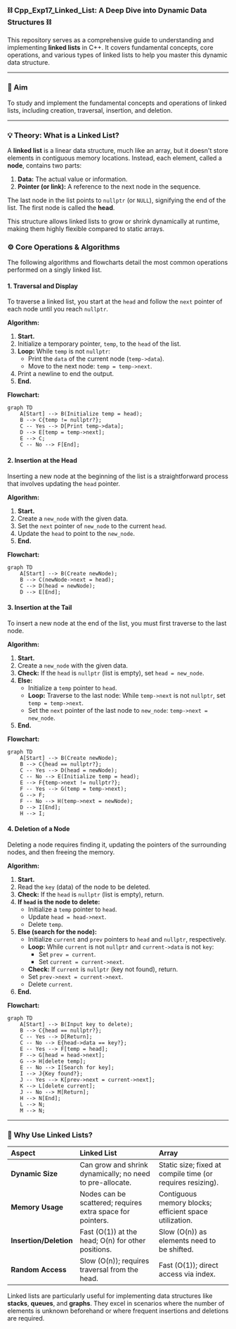 ### ⛓️ Cpp\_Exp17\_Linked\_List: A Deep Dive into Dynamic Data Structures ⛓️

This repository serves as a comprehensive guide to understanding and implementing **linked lists** in C++. It covers fundamental concepts, core operations, and various types of linked lists to help you master this dynamic data structure.

-----

### 🎯 Aim

To study and implement the fundamental concepts and operations of linked lists, including creation, traversal, insertion, and deletion.

-----

### 💡 Theory: What is a Linked List?

A **linked list** is a linear data structure, much like an array, but it doesn't store elements in contiguous memory locations. Instead, each element, called a **node**, contains two parts:

1.  **Data:** The actual value or information.
2.  **Pointer (or link):** A reference to the next node in the sequence.

The last node in the list points to `nullptr` (or `NULL`), signifying the end of the list. The first node is called the **head**.

This structure allows linked lists to grow or shrink dynamically at runtime, making them highly flexible compared to static arrays.

### ⚙️ Core Operations & Algorithms

The following algorithms and flowcharts detail the most common operations performed on a singly linked list.

#### 1\. Traversal and Display

To traverse a linked list, you start at the `head` and follow the `next` pointer of each node until you reach `nullptr`.

**Algorithm:**

1.  **Start.**
2.  Initialize a temporary pointer, `temp`, to the `head` of the list.
3.  **Loop:** While `temp` is not `nullptr`:
      * Print the `data` of the current node (`temp->data`).
      * Move to the next node: `temp = temp->next`.
4.  Print a newline to end the output.
5.  **End.**

**Flowchart:**

```mermaid
graph TD
    A[Start] --> B(Initialize temp = head);
    B --> C{temp != nullptr?};
    C -- Yes --> D[Print temp->data];
    D --> E[temp = temp->next];
    E --> C;
    C -- No --> F[End];
```

#### 2\. Insertion at the Head

Inserting a new node at the beginning of the list is a straightforward process that involves updating the `head` pointer.

**Algorithm:**

1.  **Start.**
2.  Create a `new_node` with the given data.
3.  Set the `next` pointer of `new_node` to the current `head`.
4.  Update the `head` to point to the `new_node`.
5.  **End.**

**Flowchart:**

```mermaid
graph TD
    A[Start] --> B(Create newNode);
    B --> C(newNode->next = head);
    C --> D(head = newNode);
    D --> E[End];
```

#### 3\. Insertion at the Tail

To insert a new node at the end of the list, you must first traverse to the last node.

**Algorithm:**

1.  **Start.**
2.  Create a `new_node` with the given data.
3.  **Check:** If the `head` is `nullptr` (list is empty), set `head = new_node`.
4.  **Else:**
      * Initialize a `temp` pointer to `head`.
      * **Loop:** Traverse to the last node: While `temp->next` is not `nullptr`, set `temp = temp->next`.
      * Set the `next` pointer of the last node to `new_node`: `temp->next = new_node`.
5.  **End.**

**Flowchart:**

```mermaid
graph TD
    A[Start] --> B(Create newNode);
    B --> C{head == nullptr?};
    C -- Yes --> D(head = newNode);
    C -- No --> E(Initialize temp = head);
    E --> F{temp->next != nullptr?};
    F -- Yes --> G(temp = temp->next);
    G --> F;
    F -- No --> H(temp->next = newNode);
    D --> I[End];
    H --> I;
```

#### 4\. Deletion of a Node

Deleting a node requires finding it, updating the pointers of the surrounding nodes, and then freeing the memory.

**Algorithm:**

1.  **Start.**
2.  Read the `key` (data) of the node to be deleted.
3.  **Check:** If the `head` is `nullptr` (list is empty), return.
4.  **If `head` is the node to delete:**
      * Initialize a `temp` pointer to `head`.
      * Update `head = head->next`.
      * Delete `temp`.
5.  **Else (search for the node):**
      * Initialize `current` and `prev` pointers to `head` and `nullptr`, respectively.
      * **Loop:** While `current` is not `nullptr` and `current->data` is not `key`:
          * Set `prev = current`.
          * Set `current = current->next`.
      * **Check:** If `current` is `nullptr` (key not found), return.
      * Set `prev->next = current->next`.
      * Delete `current`.
6.  **End.**

**Flowchart:**

```mermaid
graph TD
    A[Start] --> B(Input key to delete);
    B --> C{head == nullptr?};
    C -- Yes --> D[Return];
    C -- No --> E{head->data == key?};
    E -- Yes --> F[temp = head];
    F --> G[head = head->next];
    G --> H[delete temp];
    E -- No --> I[Search for key];
    I --> J{Key found?};
    J -- Yes --> K[prev->next = current->next];
    K --> L[delete current];
    J -- No --> M[Return];
    H --> N[End];
    L --> N;
    M --> N;
```

-----

### 🚀 Why Use Linked Lists?

| Aspect | Linked List | Array |
| :--- | :--- | :--- |
| **Dynamic Size** | Can grow and shrink dynamically; no need to pre-allocate. | Static size; fixed at compile time (or requires resizing). |
| **Memory Usage** | Nodes can be scattered; requires extra space for pointers. | Contiguous memory blocks; efficient space utilization. |
| **Insertion/Deletion** | Fast (O(1)) at the head; O(n) for other positions. | Slow (O(n)) as elements need to be shifted. |
| **Random Access** | Slow (O(n)); requires traversal from the head. | Fast (O(1)); direct access via index. |

Linked lists are particularly useful for implementing data structures like **stacks**, **queues**, and **graphs**. They excel in scenarios where the number of elements is unknown beforehand or where frequent insertions and deletions are required.
